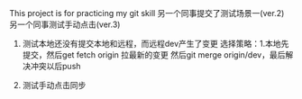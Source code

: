 This project is for practicing my git skill
另一个同事提交了测试场景一(ver.2)
另一个同事测试手动点击(ver.3)

1. 测试本地还没有提交本地和远程，而远程dev产生了变更
   选择策略：1.本地先提交，然后get fetch origin 拉最新的变更 然后git merge origin/dev，最后解决冲突以后push

2. 测试手动点击同步